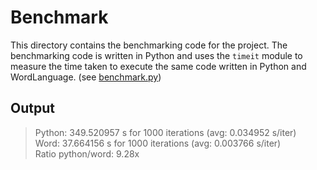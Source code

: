 # Benchmark

This directory contains the benchmarking code for the project. The benchmarking code is written in Python and uses the `timeit` module to measure the time taken to execute the same code written in Python and WordLanguage. (see [benchmark.py](benchmark.py))

## Output

> Python: 349.520957 s for 1000 iterations (avg: 0.034952 s/iter) \
> Word: 37.664156 s for 1000 iterations (avg: 0.003766 s/iter) \
> Ratio python/word: 9.28x
